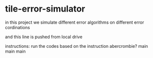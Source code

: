 # tile-error-simulator
in this project we simulate different error algorithms on different error cordinations

and this line is pushed from local drive

instructions:
run the codes based on the instruction
abercrombie?
main
main
main
